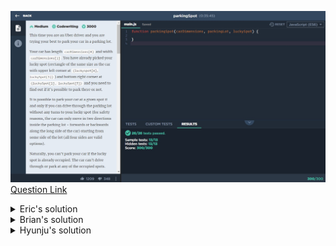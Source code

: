 ![(2019.11.30)parkingSpot](images/(2019.11.30)parkingSpot.jpg)
[Question Link](https://app.codesignal.com/company-challenges/uber/XHNFMPBYsqNyhx9PP)

<details>
<summary>Eric's solution</summary>
<p>

> ```js
>// function parkingSpot(carDimensions, parkingLot, luckySpot) {
>function parkingSpot(c, p, l) {
>  // point를 왼쪽 상단에서 시작해서 오른쪽 하단으로
>  let s = [
>    Math.min(l[0], l[2]),
>    Math.min(l[1], l[3]),
>    Math.max(l[0], l[2]),
>    Math.max(l[1], l[3])
>  ];
>
>  // luckspot에 공간이 없으면 false
>  for (let i = s[0]; i <= s[2]; i++) {
>    for (let j = s[1]; j <= s[3]; j++) {
>      if (p[i][j] != 0) {
>        return false;
>      }
>    }
>  }
>
>  // 차가 공간 안에 안 들어가면 false;
>  let a = s[2] - s[0] + 1;
>  let b = s[3] - s[1] + 1;
>  if (Math.max(a, b) < c[0] || Math.min(a, b) < c[1]) return false;
>
>  // 주차 들어가는 공간 없으면 false
>  let check = 0;
>  if (a < b) {
>    // 가로
>    if (s[0] == 0) return true; // 왼쪽에 붙어 있을때
>    if (s[2] == p[0].length - 1) return true; // 오른쪽에 붙어 있을때
>    // 왼쪽에 빈자리 있는지 체크
>    check = 0;
>    for (let i = s[0]; i <= s[2]; i++) {
>      for (let j = 0; j < s[1]; j++) {
>        if (p[i][j] != 0) {
>          check = 1;
>          break;
>        }
>      }
>    }
>    if (check == 0) return true;
>
>    // 오른쪽에 빈자리 있는지 체크
>    check = 0;
>    for (let i = s[0]; i <= s[2]; i++) {
>      for (let j = s[3] + 1; j <= p[0].length - 1; j++) {
>        if (p[i][j] != 0) {
>          check = 1;
>          break;
>        }
>      }
>    }
>    if (check == 0) return true;
>  } else if (a > b) {
>    // 세로
>    if (s[1] == 0) return true; // 상단에 붙어 있을때
>    if (s[3] == p.length - 1) return true; // 하단에 붙어 있을때
>    // 위쪽에 빈자리 있는지 체크
>    check = 0;
>    for (let i = 0; i < s[1]; i++) {
>      for (let j = s[1]; j <= s[3]; j++) {
>        if (p[i][j] != 0) {
>          check = 1;
>          break;
>        }
>      }
>    }
>    if (check == 0) return true;
>
>    // 아래쪽에 빈자리 있는지 체크
>    check = 0;
>    for (let i = s[3] + 1; i <= p.length - 1; i++) {
>      for (let j = s[1]; j <= s[3]; j++) {
>        if (p[i][j] != 0) {
>          check = 1;
>          break;
>        }
>      }
>    }
>    if (check == 0) return true;
>  }
>  return false;
>}
> ```
</p>
</details>



<details>
<summary>Brian's solution</summary>
<p>


> ```cs
>bool parkingSpot(int[] carDimensions, int[][] parkingLot, int[] luckySpot) {
> int i, j;
>   
> //Check the Space
> for (i = luckySpot[0]; i <= luckySpot[2]; i++)
>   for (j = luckySpot[1]; j <= luckySpot[3]; j++)
>     if (parkingLot[i][j] != 0) return false;
>
> //Check the direction of the LuckySpot: '+' Vertical, '0' Square, '-' Horizontal
>	int hvs = luckySpot[2] - luckySpot[0] - luckySpot[3] + luckySpot[1];
>	int Something = 0;
>
> //Check the Entrance
>	if (hvs >= 0){ // Vertical or Square
>   //Entering from the North
>		for (i = 0; i < luckySpot[0]; i++)
>			for (j = luckySpot[1]; j <= luckySpot[3]; j++)
>				if (parkingLot[i][j] != 0){
>         Something++;
>         break;
>       } 
>		if (Something == 0) return true;
>
>		//Entering from the South
>		Something = 0;
>		for (i = luckySpot[2] + 1; i < parkingLot.Length; i++)
>			for (j = luckySpot[1]; j <= luckySpot[3]; j++)
>				if (parkingLot[i][j] != 0){
>         Something++;
>         break;
>       } 
>		if (Something == 0) return true;
>	}
>
>   if (hvs <= 0){
>		//Entering from the West
>		Something = 0;
>		for (i = luckySpot[0]; i <= luckySpot[2]; i++)
>			for (j = 0; j < luckySpot[1]; j++)
>				if (parkingLot[i][j] != 0){
>         Something++;
>         break;
>       } 
>		if (Something == 0) return true;
>
>		//Entering from the East
>		Something = 0;
>		for (i = luckySpot[0]; i <= luckySpot[2]; i++)
>			for (j = luckySpot[3] + 1; j < parkingLot[i].Length; j++)
>				if (parkingLot[i][j] != 0){
>         Something++;
>         break;
>       } 
>		if (Something == 0) return true;
>	}
>
>	return false;    
>}
> ```
</p>
</details>

<details>
<summary>Hyunju's solution</summary>
<p>

> ```js
>function parkingSpot(carDimensions, parkingLot, luckySpot) {
>    //1. Check if the luckySpot is empty
>    for(let x = luckySpot[0]; x <= luckySpot[2]; x++){
>        for(let y = luckySpot[1]; y <= luckySpot[3]; y++){
>            if(parkingLot[x][y] != 0){
>                return false;
>            }
>        }
>    }
>
>    //2. Check if the entrance is open
>    let isEntranceOpen = true;
>    let xDif = luckySpot[2] - luckySpot[0];
>    let yDif = luckySpot[3] - luckySpot[1];
>    if(Math.min(xDif, yDif) == xDif){
>        // left entrance
>       for(let x = luckySpot[0]; x <= luckySpot[2]; x++){
>            for(let y = 0; y < luckySpot[1]; y++){
>                if(parkingLot[x][y] != 0){
>                    isEntranceOpen = false;
>                }
>             }
>        }
>
>        if(isEntranceOpen) return true;
>        
>        // right entrance
>        isEntranceOpen = true;
>        for(let x = luckySpot[0]; x <= luckySpot[2]; x++){
>            for(let y = luckySpot[3] + 1; y < parkingLot[0].length; y++){
>                if(parkingLot[x][y] != 0){
>                    isEntranceOpen = false;
>                }
>             }
>        }
>    }
>    return isEntranceOpen;
>}
> ```

</p>
</details>


